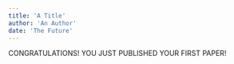 ```yaml
---
title: 'A Title'
author: 'An Author'
date: 'The Future'
---
```


CONGRATULATIONS! YOU JUST PUBLISHED YOUR FIRST PAPER!
